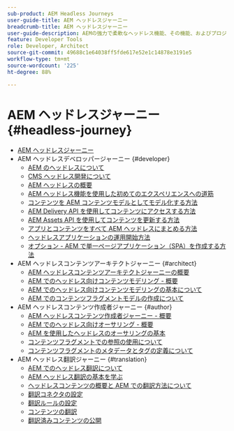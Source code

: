 ```yaml
---
sub-product: AEM Headless Journeys
user-guide-title: AEM ヘッドレスジャーニー
breadcrumb-title: AEM ヘッドレスジャーニー
user-guide-description: AEMの強力で柔軟なヘッドレス機能、その機能、およびプロジェクトでの使用方法に関するガイド付きのジャーニーについては、ここから始めてください。
feature: Developer Tools
role: Developer, Architect
source-git-commit: 49688c1e64038ff5fde617e52e1c14878e3191e5
workflow-type: tm+mt
source-wordcount: '225'
ht-degree: 88%

---
```



# AEM ヘッドレスジャーニー {#headless-journey}

+ [AEM ヘッドレスジャーニー](/help/journey-headless/home.md)
+ AEM ヘッドレスデベロッパージャーニー {#developer}
   + [AEM のヘッドレスについて](developer/overview.md)
   + [CMS ヘッドレス開発について](developer/learn-about.md)
   + [AEM ヘッドレスの概要](developer/getting-started.md)
   + [AEM ヘッドレス機能を使用した初めてのエクスペリエンスへの道筋](developer/path-to-first-experience.md)
   + [コンテンツを AEM コンテンツモデルとしてモデル化する方法](developer/model-your-content.md)
   + [AEM Delivery API を使用してコンテンツにアクセスする方法](developer/access-your-content.md)
   + [AEM Assets API を使用してコンテンツを更新する方法](developer/update-your-content.md)
   + [アプリとコンテンツをすべて AEM ヘッドレスにまとめる方法](developer/put-it-all-together.md)
   + [ヘッドレスアプリケーションの運用開始方法](developer/go-live.md)
   + [オプション - AEM で単一ページアプリケーション（SPA）を作成する方法](developer/create-spa.md)
+ AEM ヘッドレスコンテンツアーキテクトジャーニー {#architect}
   + [AEM ヘッドレスコンテンツアーキテクトジャーニーの概要](architect/overview.md)
   + [AEM でのヘッドレス向けコンテンツモデリング - 概要](architect/introduction.md)
   + [AEM でのヘッドレス向けコンテンツモデリングの基本について](architect/basics.md)
   + [AEM でのコンテンツフラグメントモデルの作成について](architect/model-structure.md)
+ AEM ヘッドレスコンテンツ作成者ジャーニー {#author}
   + [AEM ヘッドレスコンテンツ作成者ジャーニー - 概要](author/overview.md)
   + [AEM でのヘッドレス向けオーサリング - 概要](author/introduction.md)
   + [AEM を使用したヘッドレスのオーサリングの基本](author/basics.md)
   + [コンテンツフラグメントでの参照の使用について](author/references.md)
   + [コンテンツフラグメントのメタデータとタグの定義について](author/metadata-tagging.md)
+ AEM ヘッドレス翻訳ジャーニー {#translation}
   + [AEM でのヘッドレス翻訳について](translation/overview.md)
   + [AEM ヘッドレス翻訳の基本を学ぶ](translation/getting-started.md)
   + [ヘッドレスコンテンツの概要と AEM での翻訳方法について](translation/learn-about.md)
   + [翻訳コネクタの設定](translation/configure-connector.md)
   + [翻訳ルールの設定](translation/translation-rules.md)
   + [コンテンツの翻訳](translation/translate-content.md)
   + [翻訳済みコンテンツの公開](translation/publish-content.md)
